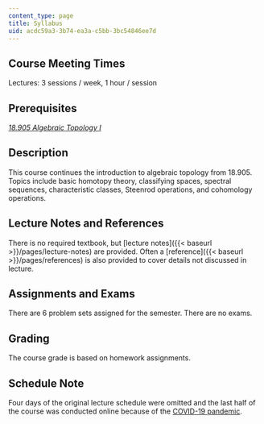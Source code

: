 ```yaml
---
content_type: page
title: Syllabus
uid: acdc59a3-3b74-ea3a-c5bb-3bc54846ee7d
---
```


Course Meeting Times
--------------------

Lectures: 3 sessions / week, 1 hour / session

Prerequisites
-------------

[_18.905 Algebraic Topology I_](/courses/18-905-algebraic-topology-i-fall-2016/)

Description
-----------

This course continues the introduction to algebraic topology from 18.905. Topics include basic homotopy theory, classifying spaces, spectral sequences, characteristic classes, Steenrod operations, and cohomology operations.

Lecture Notes and References
----------------------------

There is no required textbook, but [lecture notes]({{< baseurl >}}/pages/lecture-notes) are provided. Often a [reference]({{< baseurl >}}/pages/references) is also provided to cover details not discussed in lecture.

Assignments and Exams
---------------------

There are 6 problem sets assigned for the semester. There are no exams.

Grading
-------

The course grade is based on homework assignments.

Schedule Note
-------------

Four days of the original lecture schedule were omitted and the last half of the course was conducted online because of the [COVID-19 pandemic](https://en.wikipedia.org/wiki/COVID-19_pandemic).